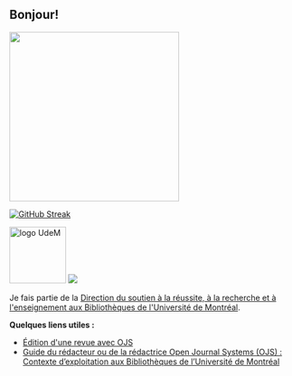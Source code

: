 ##  Bonjour!

<!--
**mhvezina/mhvezina** is a ✨ _special_ ✨ repository because its `README.md` (this file) appears on your GitHub profile. -->

<!--<img src="https://github-readme-stats.vercel.app/api?username=mhvezina&show_icons=true&theme=react" width="300"> -->



 <!--<img src="https://media.giphy.com/media/Qc0BxWM9TxljvJug2x/giphy.gif" width="300"/>-->

 <img src="https://media3.giphy.com/media/v1.Y2lkPTc5MGI3NjExZXpwM2lvbGQ5cHdzMGFzbWhjODI4bjRtNThhbmEzMmszMmo1a29zaiZlcD12MV9pbnRlcm5hbF9naWZfYnlfaWQmY3Q9Zw/IbOiFIJcSlHW2rgVUa/giphy.gif" width="300"/>

[![GitHub Streak](http://github-readme-streak-stats.herokuapp.com?user=mhvezina&theme=default&background=LightSkyBlue&locale=fr)](https://git.io/streak-stats)
<img src="https://komarev.com/ghpvc/?username=mhvezina&style=flat-square&color=blue" alt=""/>

<!-- ![Statistiques GitHub pour mhvezina](https://github-readme-stats.vercel.app/api?username=mhvezina&show_icons=true&theme=radical) -->

<img src="https://bib.umontreal.ca/typo3conf/ext/udem_bootstrap/Resources/Public/udem-logo.svg" alt="logo UdeM" width="100"/>  ![](https://bib.umontreal.ca/typo3conf/ext/udem_bib/Resources/Public/Images/logo-bib.svg)

Je fais partie de la [Direction du soutien à la réussite, à la recherche et à l'enseignement aux Bibliothèques de l'Université de Montréal](https://github.com/BibNumUMontreal).


**Quelques liens utiles :**

- [Édition d'une revue avec OJS](https://bib.umontreal.ca/gerer-diffuser/libre-acces/soutien-revues-savantes/ojs)
- [Guide du rédacteur ou de la rédactrice Open Journal Systems (OJS) : Contexte d’exploitation aux Bibliothèques de l’Université de Montréal](https://guides.bib.umontreal.ca/ckfinder/ckeditor_assets/attachments/guide_redacteur_ojs.pdf)


